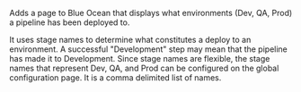 Adds a page to Blue Ocean that displays what environments (Dev, QA, Prod) a pipeline has been deployed to.

It uses stage names to determine what constitutes a deploy to an environment.  A successful "Development" step may mean
that the pipeline has made it to Development. Since stage names are flexible, the stage names that represent Dev, QA,
and Prod can be configured on the global configuration page.  It is a comma delimited list of names. 
